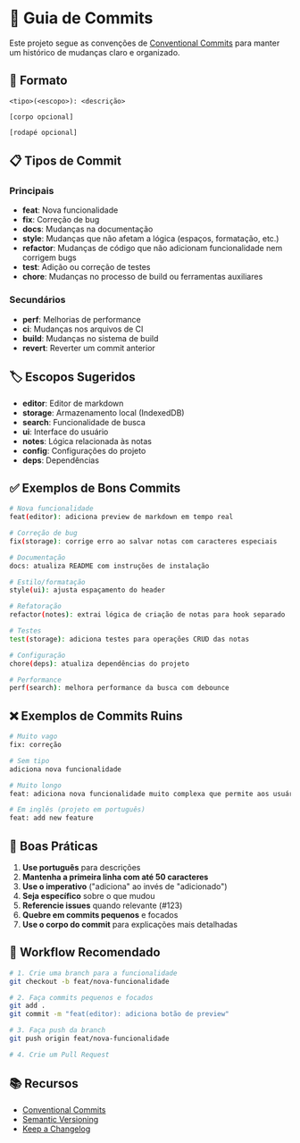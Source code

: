 # 📝 Guia de Commits

Este projeto segue as convenções de [Conventional Commits](https://www.conventionalcommits.org/pt-br/v1.0.0/) para manter um histórico de mudanças claro e organizado.

## 🎯 Formato

```
<tipo>(<escopo>): <descrição>

[corpo opcional]

[rodapé opcional]
```

## 📋 Tipos de Commit

### Principais
- **feat**: Nova funcionalidade
- **fix**: Correção de bug
- **docs**: Mudanças na documentação
- **style**: Mudanças que não afetam a lógica (espaços, formatação, etc.)
- **refactor**: Mudanças de código que não adicionam funcionalidade nem corrigem bugs
- **test**: Adição ou correção de testes
- **chore**: Mudanças no processo de build ou ferramentas auxiliares

### Secundários
- **perf**: Melhorias de performance
- **ci**: Mudanças nos arquivos de CI
- **build**: Mudanças no sistema de build
- **revert**: Reverter um commit anterior

## 🏷️ Escopos Sugeridos

- **editor**: Editor de markdown
- **storage**: Armazenamento local (IndexedDB)
- **search**: Funcionalidade de busca
- **ui**: Interface do usuário
- **notes**: Lógica relacionada às notas
- **config**: Configurações do projeto
- **deps**: Dependências

## ✅ Exemplos de Bons Commits

```bash
# Nova funcionalidade
feat(editor): adiciona preview de markdown em tempo real

# Correção de bug
fix(storage): corrige erro ao salvar notas com caracteres especiais

# Documentação
docs: atualiza README com instruções de instalação

# Estilo/formatação
style(ui): ajusta espaçamento do header

# Refatoração
refactor(notes): extrai lógica de criação de notas para hook separado

# Testes
test(storage): adiciona testes para operações CRUD das notas

# Configuração
chore(deps): atualiza dependências do projeto

# Performance
perf(search): melhora performance da busca com debounce
```

## ❌ Exemplos de Commits Ruins

```bash
# Muito vago
fix: correção

# Sem tipo
adiciona nova funcionalidade

# Muito longo
feat: adiciona nova funcionalidade muito complexa que permite aos usuários criar notas

# Em inglês (projeto em português)
feat: add new feature
```

## 📏 Boas Práticas

1. **Use português** para descrições
2. **Mantenha a primeira linha com até 50 caracteres**
3. **Use o imperativo** ("adiciona" ao invés de "adicionado")
4. **Seja específico** sobre o que mudou
5. **Referencie issues** quando relevante (#123)
6. **Quebre em commits pequenos** e focados
7. **Use o corpo do commit** para explicações mais detalhadas

## 🔄 Workflow Recomendado

```bash
# 1. Crie uma branch para a funcionalidade
git checkout -b feat/nova-funcionalidade

# 2. Faça commits pequenos e focados
git add .
git commit -m "feat(editor): adiciona botão de preview"

# 3. Faça push da branch
git push origin feat/nova-funcionalidade

# 4. Crie um Pull Request
```

## 📚 Recursos

- [Conventional Commits](https://www.conventionalcommits.org/pt-br/v1.0.0/)
- [Semantic Versioning](https://semver.org/lang/pt-BR/)
- [Keep a Changelog](https://keepachangelog.com/pt-BR/1.0.0/) 